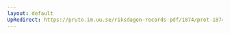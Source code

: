 ```yaml
---
layout: default
UpRedirect: https://pruto.im.uu.se/riksdagen-records-pdf/1874/prot-1874--fk--422/prot-1874--fk--422_008.pdf
---
```

